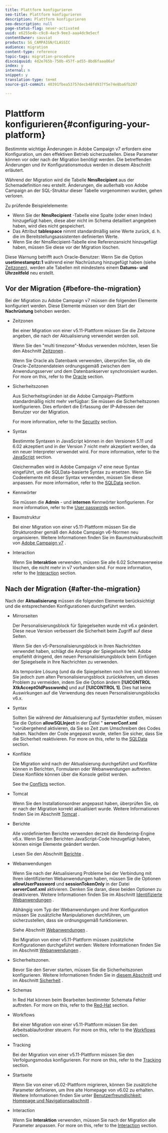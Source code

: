 ```yaml
---
title: Plattform konfigurieren
seo-title: Plattform konfigurieren
description: Plattform konfigurieren
seo-description: null
page-status-flag: never-activated
uuid: e6255e4b-c9c8-4ac9-9ee3-aaa4dc9e5ecf
contentOwner: sauviat
products: SG_CAMPAIGN/CLASSIC
audience: migration
content-type: reference
topic-tags: migration-procedure
discoiquuid: 4d2e765b-750b-457f-ad55-8bd6faaa86af
index: y
internal: n
snippet: y
translation-type: tm+mt
source-git-commit: 40391fbea53757decb48fd937f5e74e8ba6fb207

---
```



# Plattform konfigurieren{#configuring-your-platform}

Bestimmte wichtige Änderungen in Adobe Campaign v7 erfordern eine Konfiguration, um den effektiven Betrieb sicherzustellen. Diese Parameter können vor oder nach der Migration benötigt werden. Die betreffenden Änderungen und ihr Konfigurationsmodus werden in diesem Abschnitt erläutert.

Während der Migration wird die Tabelle **NmsRecipient** aus der Schemadefinition neu erstellt. Änderungen, die außerhalb von Adobe Campaign an der SQL-Struktur dieser Tabelle vorgenommen wurden, gehen verloren.

Zu prüfende Beispielelemente:

* Wenn Sie der **NmsRecipient** -Tabelle eine Spalte (oder einen Index) hinzugefügt haben, diese aber nicht im Schema detailliert angegeben haben, wird dies nicht gespeichert.
* Das Attribut **tablespace** nimmt standardmäßig seine Werte zurück, d. h. die im Bereitstellungsassistenten definierten Werte.
* Wenn Sie der NmsRecipient-Tabelle eine Referenzansicht hinzugefügt haben, müssen Sie diese vor der Migration löschen.

Diese Warnung betrifft auch Oracle-Benutzer: Wenn Sie die Option **usetimestamptz:1** während einer Nachrüstung hinzugefügt haben (siehe [Zeitzonen](../../migration/using/general-configurations.md#time-zones)), werden alle Tabellen mit mindestens einem **Datums- und Uhrzeitfeld** neu erstellt.

## Vor der Migration {#before-the-migration}

Bei der Migration zu Adobe Campaign v7 müssen die folgenden Elemente konfiguriert werden. Diese Elemente müssen vor dem Start der **Nachrüstung** behoben werden.

* Zeitzonen

   Bei einer Migration von einer v5.11-Plattform müssen Sie die Zeitzone angeben, die nach der Aktualisierung verwendet werden soll.

   Wenn Sie den &quot;multi timezone&quot;-Modus verwenden möchten, lesen Sie den Abschnitt [Zeitzonen](../../migration/using/general-configurations.md#time-zones) .

   Wenn Sie Oracle als Datenbank verwenden, überprüfen Sie, ob die Oracle-Zeitzonendateien ordnungsgemäß zwischen dem Anwendungsserver und dem Datenbankserver synchronisiert wurden. For more on this, refer to the [Oracle](../../migration/using/general-configurations.md#oracle) section.

* Sicherheitszonen

   Aus Sicherheitsgründen ist die Adobe Campaign-Plattform standardmäßig nicht mehr verfügbar: Sie müssen die Sicherheitszonen konfigurieren. Dies erfordert die Erfassung der IP-Adressen der Benutzer vor der Migration.

   For more information, refer to the [Security](../../migration/using/general-configurations.md#security) section.

* Syntax

   Bestimmte Syntaxen in JavaScript können in den Versionen 5.11 und 6.02 akzeptiert und in der Version 7 nicht mehr akzeptiert werden, da ein neuer Interpreter verwendet wird. For more information, refer to the [JavaScript](../../migration/using/general-configurations.md#javascript) section.

   Gleichermaßen wird in Adobe Campaign v7 eine neue Syntax eingeführt, um die SQLData-basierte Syntax zu ersetzen. Wenn Sie Codeelemente mit dieser Syntax verwenden, müssen Sie diese anpassen. For more information, refer to the [SQLData](../../migration/using/general-configurations.md#sqldata) section.

* Kennwörter

   Sie müssen die **Admin** - und **internen** Kennwörter konfigurieren. For more information, refer to the [User passwords](../../migration/using/before-starting-migration.md#user-passwords) section.

* Baumstruktur

   Bei einer Migration von einer v5.11-Plattform müssen Sie die Strukturordner gemäß den Adobe Campaign v6-Normen neu organisieren. Weitere Informationen finden Sie im Baumstrukturabschnitt von [Adobe Campaign v7](../../migration/using/specific-configurations-in-v5-11.md#campaign-vseven-tree-structure) .

* Interaction

   Wenn Sie **Interaktion** verwenden, müssen Sie alle 6.02 Schemaverweise löschen, die nicht mehr in v7 vorhanden sind. For more information, refer to the [Interaction](../../migration/using/general-configurations.md#interaction) section.

## Nach der Migration {#after-the-migration}

Nach der **Aktualisierung** müssen die folgenden Elemente berücksichtigt und die entsprechenden Konfigurationen durchgeführt werden.

* Mirrorseiten

   Der Personalisierungsblock für Spiegelseiten wurde mit v6.x geändert. Diese neue Version verbessert die Sicherheit beim Zugriff auf diese Seiten.

   Wenn Sie den v5-Personalisierungsblock in Ihren Nachrichten verwendet haben, schlägt die Anzeige der Spiegelseite fehl. Adobe empfiehlt dringend, den neuen Personalisierungsblock beim Einfügen der Spiegelseite in Ihre Nachrichten zu verwenden.

   Als temporäre Lösung (und da die Spiegelseiten noch live sind) können Sie jedoch zum alten Personalisierungsblock zurückkehren, um dieses Problem zu vermeiden, indem Sie die Option ändern **[!UICONTROL XtkAcceptOldPasswords]** und auf **[!UICONTROL 1]**. Dies hat keine Auswirkungen auf die Verwendung des neuen Personalisierungsblocks v6.x.

* Syntax

   Sollten Sie während der Aktualisierung auf Syntaxfehler stoßen, müssen Sie die Option **allowSQLInject** in der Datei &quot; **serverConf.xml** &quot;vorübergehend aktivieren, da Sie so Zeit zum Umschreiben des Codes haben. Nachdem der Code angepasst wurde, stellen Sie sicher, dass Sie die Sicherheit reaktivieren. For more on this, refer to the [SQLData](../../migration/using/general-configurations.md#sqldata) section.

* Konflikte

   Die Migration wird nach der Aktualisierung durchgeführt und Konflikte können in Berichten, Formularen oder Webanwendungen auftreten. Diese Konflikte können über die Konsole gelöst werden.

   See the [Conflicts](../../migration/using/general-configurations.md#conflicts) section.

* Tomcat

   Wenn Sie den Installationsordner angepasst haben, überprüfen Sie, ob er nach der Migration korrekt aktualisiert wurde. Weitere Informationen finden Sie im Abschnitt [Tomcat](../../migration/using/general-configurations.md#tomcat) .

* Berichte 

   Alle vordefinierten Berichte verwenden derzeit die Rendering-Engine v6.x. Wenn Sie den Berichten JavaScript-Code hinzugefügt haben, können einige Elemente geändert werden.

   Lesen Sie den Abschnitt [Berichte](../../migration/using/general-configurations.md#reports) .

* Webanwendungen

   Wenn Sie nach der Aktualisierung Probleme bei der Verbindung mit Ihren identifizierten Webanwendungen haben, müssen Sie die Optionen **allowUserPassword** und **sessionTokenOnly** in der Datei **serverConf.xml** aktivieren. Denken Sie daran, diese beiden Optionen zu deaktivieren. Weitere Informationen finden Sie im Abschnitt [Identifizierte Webanwendungen](../../migration/using/general-configurations.md#identified-web-applications) .

   Abhängig vom Typ der Webanwendungen und ihrer Konfiguration müssen Sie zusätzliche Manipulationen durchführen, um sicherzustellen, dass sie ordnungsgemäß funktionieren.

   Siehe Abschnitt [Webanwendungen](../../migration/using/general-configurations.md#web-applications) .

   Bei Migration von einer v5.11-Plattform müssen zusätzliche Konfigurationen durchgeführt werden: Weitere Informationen finden Sie im Abschnitt [Webanwendungen](../../migration/using/specific-configurations-in-v5-11.md#web-applications) .

* Sicherheitszonen.

   Bevor Sie den Server starten, müssen Sie die Sicherheitszonen konfigurieren. Weitere Informationen finden Sie in [diesem Abschnitt](../../installation/using/configuring-campaign-server.md#defining-security-zones) und im Abschnitt [Sicherheit](../../migration/using/general-configurations.md#security) .

* Schemas

   In Red Hat können beim Bearbeiten bestimmter Schemata Fehler auftreten. For more on this, refer to the [Red-Hat](../../migration/using/general-configurations.md#red-hat) section.

* Workflows

   Bei einer Migration von einer v5.11-Plattform müssen Sie den Arbeitsablaufordner steuern. For more on this, refer to the [Workflows](../../migration/using/specific-configurations-in-v5-11.md#workflows) section.

* Tracking

   Bei der Migration von einer v5.11-Plattform müssen Sie den Verfolgungsmodus konfigurieren. For more on this, refer to the [Tracking](../../migration/using/specific-configurations-in-v5-11.md#tracking) section.

* Startseite 

   Wenn Sie von einer v6.02-Plattform migrieren, können Sie zusätzliche Parameter definieren, um Ihre alte Homepage von v6.02 zu erhalten. Weitere Informationen finden Sie unter [Benutzerfreundlichkeit: Homepage und Navigationsabschnitt](../../migration/using/specific-configurations-in-v6-02.md#user-friendliness--home-page-and-navigation) .

* Interaction

   Wenn Sie **Interaktion** verwenden, müssen Sie nach der Migration alle Parameter anpassen. For more on this, refer to the [Interaction](../../migration/using/general-configurations.md#interaction) section.

